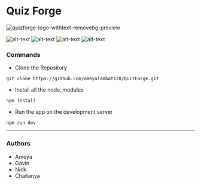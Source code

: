 # Quiz Forge
![quizforge-logo-withtext-removebg-preview](https://user-images.githubusercontent.com/98615500/230702469-a34e1b3c-d739-46f3-8cce-df3d7dc70de9.png)

![alt-text](https://img.shields.io/badge/Flask-2.2.3-3776AB?style=for-the-badges&logo=Flask) ![alt-text](https://img.shields.io/badge/Next.js-000000?style=for-the-badges&logo=next.js) ![alt-text](https://img.shields.io/badge/CSS-1572B6?style=for-the-badges&logo=CSS3)
 ![alt-text](https://img.shields.io/badge/yarn-2.0-CB3837?style=for-the-badges&logo=yarn) 

### Commands

- Clone the Repository

```
git clone https://github.com/ameyalambat128/QuizForge.git
```

- Install all the node_modules

```
npm install
```

- Run the app on the development server

```
npm run dev
```

---

### Authors

- Ameya
- Gavin
- Nick
- Chaitanya

